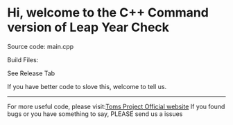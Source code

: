 # Hi, welcome to the C++ Command version of Leap Year Check

Source code: main.cpp

Build Files:

See Release Tab

If you have better code to slove this, welcome to tell us.

---
For more useful code, please visit:[Toms Project Official website](http://www.projectoms.com)
If you found bugs or you have something to say, PLEASE send us a issues
